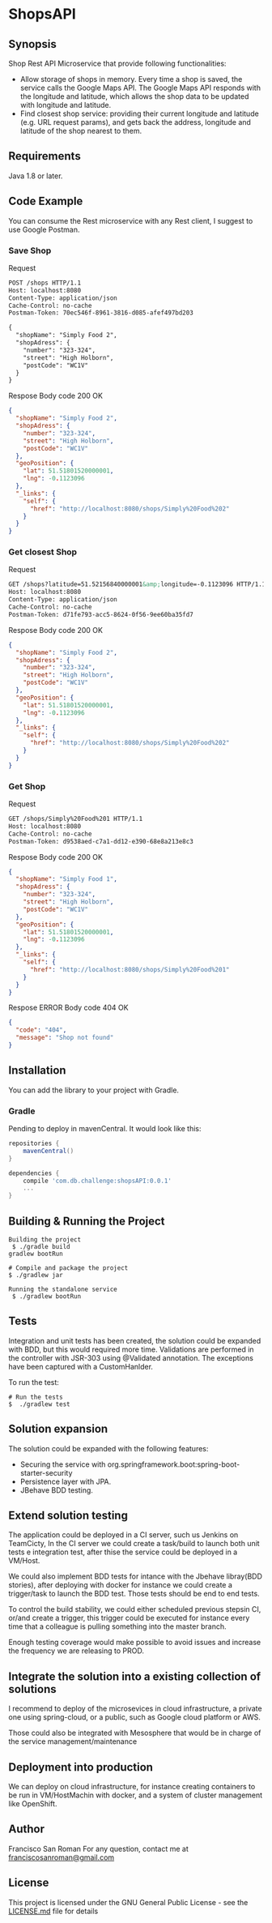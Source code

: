 # ShopsAPI

## Synopsis

Shop Rest API Microservice that provide following functionalities:

* Allow storage of shops in memory. Every time a shop is saved, the service calls the Google Maps API. The Google Maps API responds with the longitude and latitude, which allows the shop data to be updated with longitude and latitude.
* Find closest shop service: providing their current longitude and latitude (e.g. URL request params), and gets back the address, longitude and latitude of the shop nearest to them.

## Requirements

Java 1.8 or later.

## Code Example

You can consume the Rest microservice with any Rest client, I suggest to use Google Postman.


### Save Shop

Request
```HTML
POST /shops HTTP/1.1
Host: localhost:8080
Content-Type: application/json
Cache-Control: no-cache
Postman-Token: 70ec546f-8961-3816-d085-afef497bd203

{
  "shopName": "Simply Food 2",
  "shopAdress": {
    "number": "323-324",
    "street": "High Holborn",
    "postCode": "WC1V"
  }
}
```

Respose Body code 200 OK
```json
{
  "shopName": "Simply Food 2",
  "shopAdress": {
    "number": "323-324",
    "street": "High Holborn",
    "postCode": "WC1V"
  },
  "geoPosition": {
    "lat": 51.51801520000001,
    "lng": -0.1123096
  },
  "_links": {
    "self": {
      "href": "http://localhost:8080/shops/Simply%20Food%202"
    }
  }
}
```

### Get closest Shop

Request
```html
GET /shops?latitude=51.52156840000001&amp;longitude=-0.1123096 HTTP/1.1
Host: localhost:8080
Content-Type: application/json
Cache-Control: no-cache
Postman-Token: d71fe793-acc5-8624-0f56-9ee60ba35fd7
```

Respose Body code 200 OK
```json
{
  "shopName": "Simply Food 2",
  "shopAdress": {
    "number": "323-324",
    "street": "High Holborn",
    "postCode": "WC1V"
  },
  "geoPosition": {
    "lat": 51.51801520000001,
    "lng": -0.1123096
  },
  "_links": {
    "self": {
      "href": "http://localhost:8080/shops/Simply%20Food%202"
    }
  }
}
```

### Get Shop

Request
```html
GET /shops/Simply%20Food%201 HTTP/1.1
Host: localhost:8080
Cache-Control: no-cache
Postman-Token: d9538aed-c7a1-dd12-e390-68e8a213e8c3
```

Respose Body code 200 OK
```json
{
  "shopName": "Simply Food 1",
  "shopAdress": {
    "number": "323-324",
    "street": "High Holborn",
    "postCode": "WC1V"
  },
  "geoPosition": {
    "lat": 51.51801520000001,
    "lng": -0.1123096
  },
  "_links": {
    "self": {
      "href": "http://localhost:8080/shops/Simply%20Food%201"
    }
  }
}
```
Respose ERROR Body code 404 OK
```json
{
  "code": "404",
  "message": "Shop not found"
}
```

## Installation
You can add the library to your project with Gradle.


### Gradle
Pending to deploy in mavenCentral. It would look like this:

```groovy
repositories {
    mavenCentral()
}

dependencies {
    compile 'com.db.challenge:shopsAPI:0.0.1'
    ...
}
```

## Building & Running the Project
    Building the project
     $ ./gradle build
    gradlew bootRun
    
    # Compile and package the project
    $ ./gradlew jar
    
    Running the standalone service
     $ ./gradlew bootRun

## Tests

Integration and unit tests has been created, the solution could be expanded with BDD, but this would required more time. Validations are performed in the controller with JSR-303 using @Validated annotation. The exceptions have been captured with a CustomHanlder.

To run the test:

    # Run the tests
    $  ./gradlew test
 

## Solution expansion
The solution could be expanded with the following features:

* Securing the service with org.springframework.boot:spring-boot-starter-security
* Persistence layer with JPA.
* JBehave BDD testing.



## Extend solution testing

The application could be  deployed in a CI server, such us Jenkins on TeamCicty, In the CI server we could create a task/build to launch both unit tests e integration test, after thise the service could be deployed in a VM/Host.

We could also implement BDD tests for intance with the Jbehave libray(BDD stories), after deploying with docker for instance we could create a trigger/task to launch the BDD test. Those tests should be end to end tests.


To control the build stability, we could either scheduled previous stepsin CI, or/and create a trigger, this trigger could be executed for instance every time that a colleague is pulling something into the master branch.

Enough testing coverage would make possible to avoid issues and increase the frequency we are releasing to PROD.


## Integrate the solution into a existing collection of solutions
I recommend to deploy of the microsevices in cloud infrastructure, a private one using spring-cloud, or a public, such as Google cloud platform or AWS.

Those could also be integrated with Mesosphere that would be in charge of the service management/maintenance


## Deployment into production

We can deploy on cloud infrastructure, for instance creating containers to be run in VM/HostMachin with docker, and a system of cluster management like OpenShift.

## Author
Francisco San Roman 
For any question, contact me at franciscosanroman@gmail.com

## License

This project is licensed under the GNU General Public License - see the [LICENSE.md](LICENSE.md) file for details

